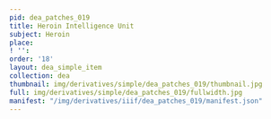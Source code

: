 ```yaml
---
pid: dea_patches_019
title: Heroin Intelligence Unit
subject: Heroin
place: 
! '': 
order: '18'
layout: dea_simple_item
collection: dea
thumbnail: img/derivatives/simple/dea_patches_019/thumbnail.jpg
full: img/derivatives/simple/dea_patches_019/fullwidth.jpg
manifest: "/img/derivatives/iiif/dea_patches_019/manifest.json"
---
```

